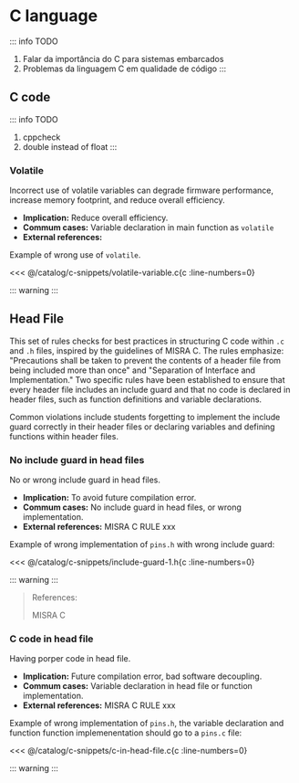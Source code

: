 # C language

::: info TODO
1. Falar da importância do C para sistemas embarcados
1. Problemas da linguagem C em qualidade de código
:::

## C code

::: info TODO
1. cppcheck
1. double instead of float
:::

### Volatile

Incorrect use of volatile variables can degrade firmware performance, increase memory footprint, and reduce overall efficiency.

- **Implication:** Reduce overall efficiency.
- **Commum cases:** Variable declaration in main function as `volatile`
- **External references:** 

Example of wrong use of `volatile`.

<<< @/catalog/c-snippets/volatile-variable.c{c :line-numbers=0}

::: warning
:::



## Head File

This set of rules checks for best practices in structuring C code within `.c` and `.h` files, inspired by the guidelines of MISRA C. The rules emphasize: "Precautions shall be taken to prevent the contents of a header file from being included more than once" and "Separation of Interface and Implementation." Two specific rules have been established to ensure that every header file includes an include guard and that no code is declared in header files, such as function definitions and variable declarations.

Common violations include students forgetting to implement the include guard correctly in their header files or declaring variables and defining functions within header files.

### No include guard in head files

No or wrong include guard in head files. 

- **Implication:** To avoid future compilation error.
- **Commum cases:** No include guard in head files, or wrong implementation.
- **External references:** MISRA C RULE xxx

Example of wrong implementation of `pins.h` with wrong include guard:

<<< @/catalog/c-snippets/include-guard-1.h{c :line-numbers=0}

::: warning
:::

> References:
>
> MISRA C 

### C code in head file 

Having porper code in head file.

- **Implication:** Future compilation error, bad software decoupling.
- **Commum cases:** Variable declaration in head file or function implementation.
- **External references:** MISRA C RULE xxx

Example of wrong implementation of `pins.h`, the variable declaration and function function implemenentation should go to a `pins.c` file:

<<< @/catalog/c-snippets/c-in-head-file.c{c :line-numbers=0}

::: warning
:::


